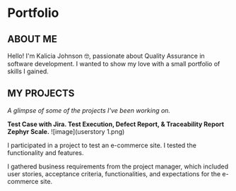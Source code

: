 # Portfolio
## ABOUT ME

Hello! I'm Kalicia Johnson 🤓, passionate about Quality Assurance in software development. I wanted to show my love with a small portfolio of skills I gained. 

## MY PROJECTS 

*A glimpse of some of the projects I've been working on.*

**Test Case with Jira. Test Execution, Defect Report, & Traceability Report Zephyr Scale.**
![image](userstory 1.png)

I participated in a project to test an e-commerce site. I tested the functionality and features.

I gathered business requirements from the project manager, which included user stories, acceptance criteria, functionalities, and expectations for the e-commerce site.



